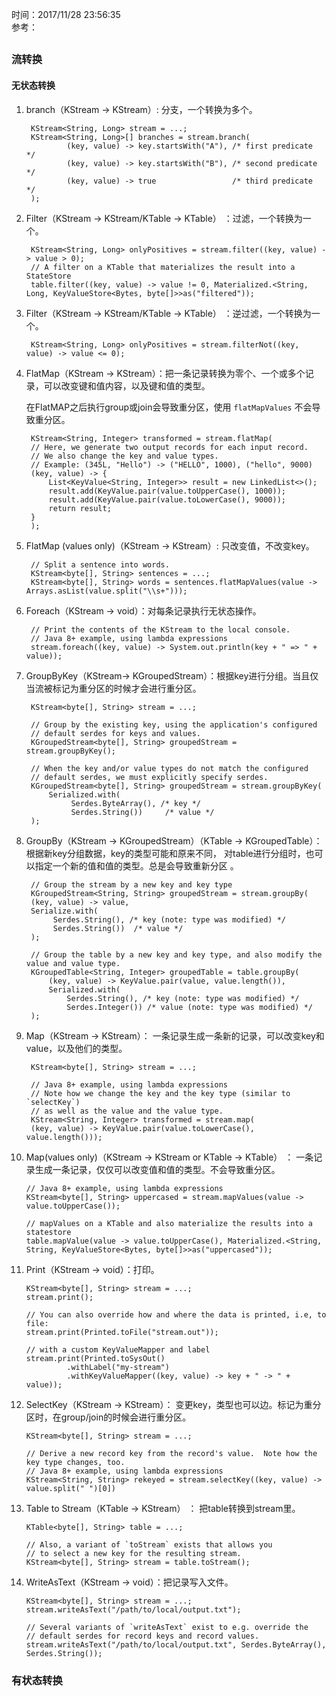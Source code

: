 时间：2017/11/28 23:56:35   
参考：   



##
### 流转换   
#### 无状态转换   

1. branch（KStream -> KStream）: 分支，一个转换为多个。    


		KStream<String, Long> stream = ...;
		KStream<String, Long>[] branches = stream.branch(
		        (key, value) -> key.startsWith("A"), /* first predicate  */
		        (key, value) -> key.startsWith("B"), /* second predicate */
		        (key, value) -> true                 /* third predicate  */
		);
2. Filter（KStream -> KStream/KTable -> KTable） ：过滤，一个转换为一个。  

		KStream<String, Long> onlyPositives = stream.filter((key, value) -> value > 0);
		// A filter on a KTable that materializes the result into a StateStore
		table.filter((key, value) -> value != 0, Materialized.<String, Long, KeyValueStore<Bytes, byte[]>>as("filtered"));

3. Filter（KStream -> KStream/KTable -> KTable） ：逆过滤，一个转换为一个。  

		KStream<String, Long> onlyPositives = stream.filterNot((key, value) -> value <= 0);
4. FlatMap（KStream -> KStream）：把一条记录转换为零个、一个或多个记录，可以改变键和值内容，以及键和值的类型。

	在FlatMAP之后执行group或join会导致重分区，使用 `flatMapValues` 不会导致重分区。

		KStream<String, Integer> transformed = stream.flatMap(
	    // Here, we generate two output records for each input record.
	    // We also change the key and value types.
	    // Example: (345L, "Hello") -> ("HELLO", 1000), ("hello", 9000)
	    (key, value) -> {
	        List<KeyValue<String, Integer>> result = new LinkedList<>();
	        result.add(KeyValue.pair(value.toUpperCase(), 1000));
	        result.add(KeyValue.pair(value.toLowerCase(), 9000));
	        return result;
	    }
		);   
5. FlatMap (values only)（KStream -> KStream）: 只改变值，不改变key。  

		// Split a sentence into words.
		KStream<byte[], String> sentences = ...;
		KStream<byte[], String> words = sentences.flatMapValues(value -> Arrays.asList(value.split("\\s+")));
6. Foreach（KStream -> void）：对每条记录执行无状态操作。   

		// Print the contents of the KStream to the local console.
		// Java 8+ example, using lambda expressions
		stream.foreach((key, value) -> System.out.println(key + " => " + value));
7. GroupByKey（KStream-> KGroupedStream）：根据key进行分组。当且仅当流被标记为重分区的时候才会进行重分区。    

		KStream<byte[], String> stream = ...;
		 
		// Group by the existing key, using the application's configured
		// default serdes for keys and values.
		KGroupedStream<byte[], String> groupedStream = stream.groupByKey();
		 
		// When the key and/or value types do not match the configured
		// default serdes, we must explicitly specify serdes.
		KGroupedStream<byte[], String> groupedStream = stream.groupByKey(
		    Serialized.with(
		         Serdes.ByteArray(), /* key */
		         Serdes.String())     /* value */
		);
8. GroupBy（KStream → KGroupedStream）（KTable → KGroupedTable）：根据新key分组数据，key的类型可能和原来不同， 对table进行分组时，也可以指定一个新的值和值的类型。总是会导致重新分区 。 

		// Group the stream by a new key and key type
		KGroupedStream<String, String> groupedStream = stream.groupBy(
	    (key, value) -> value,
	    Serialize.with(
	         Serdes.String(), /* key (note: type was modified) */
	         Serdes.String())  /* value */
		);

		// Group the table by a new key and key type, and also modify the value and value type.
		KGroupedTable<String, Integer> groupedTable = table.groupBy(
		    (key, value) -> KeyValue.pair(value, value.length()),
		    Serialized.with(
		        Serdes.String(), /* key (note: type was modified) */
		        Serdes.Integer()) /* value (note: type was modified) */
		);
9. Map（KStream → KStream）： 一条记录生成一条新的记录，可以改变key和value，以及他们的类型。  
		
		KStream<byte[], String> stream = ...;
		 
		// Java 8+ example, using lambda expressions
		// Note how we change the key and the key type (similar to `selectKey`)
		// as well as the value and the value type.
		KStream<String, Integer> transformed = stream.map(
	    (key, value) -> KeyValue.pair(value.toLowerCase(), value.length()));
10. Map(values only)（KStream → KStream or KTable → KTable） ： 一条记录生成一条记录，仅仅可以改变值和值的类型。不会导致重分区。  
	
		// Java 8+ example, using lambda expressions
		KStream<byte[], String> uppercased = stream.mapValues(value -> value.toUpperCase()); 
		
		// mapValues on a KTable and also materialize the results into a statestore
		table.mapValue(value -> value.toUpperCase(), Materialized.<String, String, KeyValueStore<Bytes, byte[]>>as("uppercased"));
11. Print（KStream → void）：打印。  

		KStream<byte[], String> stream = ...;
		stream.print();
		                     
		// You can also override how and where the data is printed, i.e, to file:
		stream.print(Printed.toFile("stream.out"));
		 
		// with a custom KeyValueMapper and label
		stream.print(Printed.toSysOut()
		         .withLabel("my-stream")
		         .withKeyValueMapper((key, value) -> key + " -> " + value));
12. SelectKey（KStream → KStream）： 变更key，类型也可以边。标记为重分区时，在group/join的时候会进行重分区。  

		KStream<byte[], String> stream = ...;
 
		// Derive a new record key from the record's value.  Note how the key type changes, too.
		// Java 8+ example, using lambda expressions
		KStream<String, String> rekeyed = stream.selectKey((key, value) -> value.split(" ")[0])
13. Table to Stream（KTable → KStream） ： 把table转换到stream里。  

		KTable<byte[], String> table = ...;
	 	
		// Also, a variant of `toStream` exists that allows you
		// to select a new key for the resulting stream.
		KStream<byte[], String> stream = table.toStream();
14. WriteAsText（KStream → void）：把记录写入文件。  

		KStream<byte[], String> stream = ...;
		stream.writeAsText("/path/to/local/output.txt");
		 
		// Several variants of `writeAsText` exist to e.g. override the
		// default serdes for record keys and record values.
		stream.writeAsText("/path/to/local/output.txt", Serdes.ByteArray(), Serdes.String());

### 有状态转换   